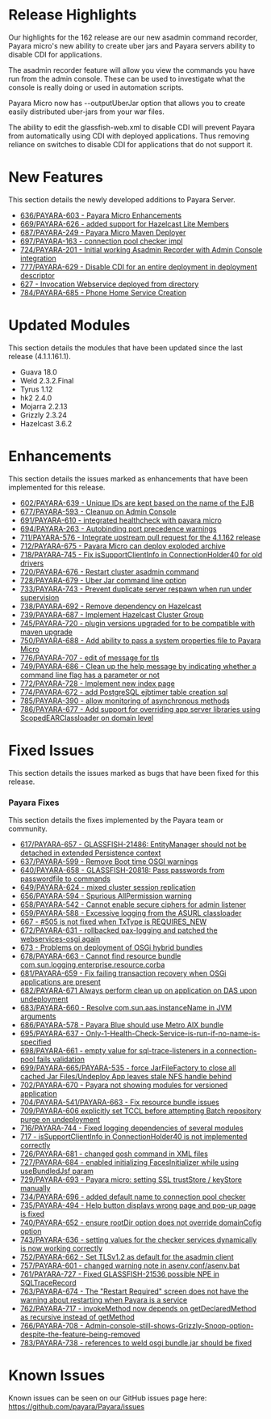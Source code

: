 # Release Highlights
Our highlights for the 162 release are our new asadmin command recorder, Payara micro's new ability to create uber jars and Payara servers ability to disable CDI for applications.

The asadmin recorder feature will allow you view the commands you have run from the admin console. These can be used to investigate what the console is really doing or used in automation scripts. 

Payara Micro now has --outputUberJar option that allows you to create easily distributed uber-jars from your war files.

The ability to edit the glassfish-web.xml to disable CDI will prevent Payara from automatically using CDI with deployed applications. Thus removing reliance on switches to disable CDI for applications that do not support it.


# New Features
This section details the newly developed additions to Payara Server.
* [636/PAYARA-603 - Payara Micro Enhancements ](https://github.com/payara/Payara/pull/636)
* [669/PAYARA-626 - added support for Hazelcast Lite Members](https://github.com/payara/Payara/pull/669)
* [687/PAYARA-249 - Payara Micro Maven Deployer](https://github.com/payara/Payara/pull/687)
* [697/PAYARA-163 - connection pool checker impl](https://github.com/payara/Payara/pull/697)
* [724/PAYARA-201 - Initial working Asadmin Recorder with Admin Console integration](https://github.com/payara/Payara/pull/742)
* [777/PAYARA-629 - Disable CDI for an entire deployment in deployment descriptor](https://github.com/payara/Payara/pull/777)
* [627 - Invocation Webservice deployed from directory](https://github.com/payara/Payara/pull/629)
* [784/PAYARA-685 - Phone Home Service Creation](https://github.com/payara/Payara/pull/784)




# Updated Modules
This section details the modules that have been updated since the last release (4.1.1.161.1).
* Guava 18.0
* Weld 2.3.2.Final
* Tyrus 1.12
* hk2 2.4.0
* Mojarra 2.2.13
* Grizzly 2.3.24
* Hazelcast 3.6.2



# Enhancements
This section details the issues marked as enhancements that have been implemented for this release.
* [602/PAYARA-639 - Unique IDs are kept based on the name of the EJB](https://github.com/payara/Payara/pull/602)
* [677/PAYARA-593 - Cleanup on Admin Console](https://github.com/payara/Payara/pull/677)
* [691/PAYARA-610 - integrated healthcheck with payara micro](https://github.com/payara/Payara/pull/691)
* [694/PAYARA-263 - Autobinding port precedence warnings](https://github.com/payara/Payara/pull/694)
* [711/PAYARA-576 - Integrate upstream pull request for the 4.1.162 release](https://github.com/payara/Payara/pull/711)
* [712/PAYARA-675 - Payara Micro can deploy exploded archive](https://github.com/payara/Payara/pull/712)
* [718/PAYARA-745 - Fix isSupportClientInfo in ConnectionHolder40 for old drivers](https://github.com/payara/Payara/pull/718)
* [720/PAYARA-676 - Restart cluster asadmin command](https://github.com/payara/Payara/pull/720)
* [728/PAYARA-679 - Uber Jar command line option](https://github.com/payara/Payara/pull/728)
* [733/PAYARA-743 - Prevent duplicate server respawn when run under supervision](https://github.com/payara/Payara/pull/733)
* [738/PAYARA-692 - Remove dependency on Hazelcast](https://github.com/payara/Payara/pull/738)
* [739/PAYARA-687 - Implement Hazelcast Cluster Group](https://github.com/payara/Payara/pull/739)
* [745/PAYARA-720 - plugin versions upgraded for to be compatible with maven upgrade](https://github.com/payara/Payara/pull/745)
* [750/PAYARA-688 - Add ability to pass a system properties file to Payara Micro](https://github.com/payara/Payara/pull/750)
* [776/PAYARA-707 - edit of message for tls](https://github.com/payara/Payara/pull/776)
* [749/PAYARA-686 - Clean up the help message by indicating whether a command line flag has a parameter or not](https://github.com/payara/Payara/pull/749)
* [772/PAYARA-728 - Implement new index page](https://github.com/payara/Payara/pull/772)
* [774/PAYARA-672 - add PostgreSQL ejbtimer table creation sql](https://github.com/payara/Payara/pull/774)
* [785/PAYARA-390 - allow monitoring of asynchronous methods](https://github.com/payara/Payara/pull/785)
* [786/PAYARA-677 - Add support for overriding app server libraries using ScopedEARClassloader on domain level ](https://github.com/payara/Payara/pull/786)

# Fixed Issues
This section details the issues marked as bugs that have been fixed for this release.

### Payara Fixes
This section details the fixes implemented by the Payara team or community.
* [617/PAYARA-657 - GLASSFISH-21486: EntityManager should not be detached in extended Persistence context](https://github.com/payara/Payara/pull/617)
* [637/PAYARA-599 - Remove Boot time OSGI warnings](https://github.com/payara/Payara/pull/637)
* [640/PAYARA-658 - GLASSFISH-20818: Pass passwords from passwordfile to commands](https://github.com/payara/Payara/pull/640)
* [649/PAYARA-624 - mixed cluster session replication](https://github.com/payara/Payara/pull/649)
* [656/PAYARA-594 - Spurious AllPermission warning](https://github.com/payara/Payara/pull/656)
* [658/PAYARA-542 - Cannot enable secure ciphers for admin listener](https://github.com/payara/Payara/pull/658)
* [659/PAYARA-588 - Excessive logging from the ASURL classloader](https://github.com/payara/Payara/pull/659)
* [667 - #505 is not fixed when TxType is REQUIRES_NEW](https://github.com/payara/Payara/issues/667)
* [672/PAYARA-631 - rollbacked pax-logging and patched the webservices-osgi again](https://github.com/payara/Payara/pull/672)
* [673 - Problems on deployment of OSGi hybrid bundles](https://github.com/payara/Payara/issues/673)
* [678/PAYARA-663 - Cannot find resource bundle com.sun.logging.enterprise.resource.corba](https://github.com/payara/Payara/issues/678)
* [681/PAYARA-659 - Fix failing transaction recovery when OSGi applications are present](https://github.com/payara/Payara/pull/681)
* [682/PAYARA-671 Always perform clean up on application on DAS upon undeployment](https://github.com/payara/Payara/pull/682)
* [683/PAYARA-660 - Resolve com.sun.aas.instanceName in JVM arguments](https://github.com/payara/Payara/pull/683)
* [686/PAYARA-578 - Payara Blue should use Metro AIX bundle](https://github.com/payara/Payara/pull/686)
* [695/PAYARA-637 - Only-1-Health-Check-Service-is-run-if-no-name-is-specified](https://github.com/payara/Payara/pull/695)
* [698/PAYARA-661 - empty value for sql-trace-listeners in a connection-pool fails validation](https://github.com/payara/Payara/pull/698)
* [699/PAYARA-665/PAYARA-535 - force JarFileFactory to close all cached Jar Files/Undeploy App leaves stale NFS handle behind](https://github.com/payara/Payara/pull/699)
* [702/PAYARA-670 - Payara not showing modules for versioned application](https://github.com/payara/Payara/issues/702)
* [704/PAYARA-541/PAYARA-663 - Fix resource bundle issues](https://github.com/payara/Payara/pull/704)
* [709/PAYARA-606 explicitly set TCCL before attempting Batch repository purge on undeployment](https://github.com/payara/Payara/pull/709)
* [716/PAYARA-744 - Fixed logging dependencies of several modules](https://github.com/payara/Payara/pull/716)
* [717 - isSupportClientInfo in ConnectionHolder40 is not implemented correctly](https://github.com/payara/Payara/issues/717)
* [726/PAYARA-681 - changed gosh command in XML files](https://github.com/payara/Payara/pull/726)
* [727/PAYARA-684 - enabled initializing FacesInitializer while using useBundledJsf param](https://github.com/payara/Payara/pull/727)
* [729/PAYARA-693 - Payara micro: setting SSL trustStore / keyStore manually](https://github.com/payara/Payara/issues/729)
* [734/PAYARA-696 - added default name to connection pool checker](https://github.com/payara/Payara/pull/734)
* [735/PAYARA-494 - Help button displays wrong page and pop-up page is fixed](https://github.com/payara/Payara/pull/735)
* [740/PAYARA-652 - ensure rootDir option does not override domainCofig option](https://github.com/payara/Payara/pull/740)
* [743/PAYARA-636 - setting values for the checker services dynamically is now working correctly](https://github.com/payara/Payara/pull/743)
* [752/PAYARA-662 - Set TLSv1.2 as default for the asadmin client](https://github.com/payara/Payara/pull/752)
* [757/PAYARA-601 - changed warning note in asenv.conf/asenv.bat](https://github.com/payara/Payara/pull/757)
* [761/PAYARA-727 - Fixed GLASSFISH-21536 possible NPE in SQLTraceRecord](https://github.com/payara/Payara/pull/761)
* [763/PAYARA-674 - The "Restart Required" screen does not have the warning about restarting when Payara is a service](https://github.com/payara/Payara/pull/763)
* [762/PAYARA-717 - invokeMethod now depends on getDeclaredMethod as recursive instead of getMethod](https://github.com/payara/Payara/pull/762)
* [766/PAYARA-708 - Admin-console-still-shows-Grizzly-Snoop-option-despite-the-feature-being-removed](https://github.com/payara/Payara/pull/766)
* [783/PAYARA-738 - references to weld osgi bundle.jar should be fixed](https://github.com/payara/Payara/pull/783)



# Known Issues
Known issues can be seen on our GitHub issues page here: https://github.com/payara/Payara/issues
